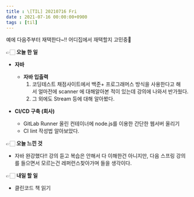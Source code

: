 ```yaml
---
title : \[TIL] 20210716 Fri
date : 2021-07-16 00:00:00+0900
tags : [til]
---
```


예에 다음주부터 재택한다~!! 어디집에서 재택할지 고민중🤔

👉🏻 **오늘 한 일**   

* **자바**   
    - **자바 입출력**   
        1. 코딩테스트 채점사이트에서 백준+ 프로그래머스 방식을 사용한다고 해서 얼마전에 scanner 에 대해알아본 적이 있는데 강의에 나와서 반가웠다.   
        2. 그 외에도 Stream 등에 대해 알아봤다.   
   
* **CI/CD 구축 (회사)**   
    - GitLab Runner 올린 컨테이너에 node.js를 이용한 간단한 웹서버 올리기   
    - CI lint 작성법 알아보았다.   
   
👉🏻 **오늘 느낀 것**   
- 자바 완강했다!! 강의 듣고 복습은 안해서 다 이해한건 아니지만, 다음 스프링 강의를 들으면서 모르는건 레퍼런스찾아가며 들을 생각이다.   
   
👉🏻 **내일 할 일**   
- 클린코드 책 읽기   


